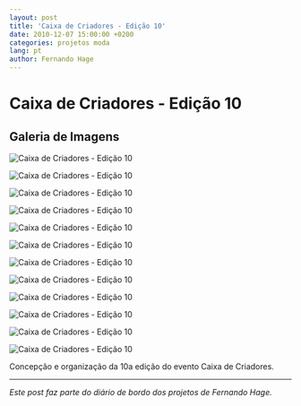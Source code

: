 ```yaml
---
layout: post
title: 'Caixa de Criadores - Edição 10'
date: 2010-12-07 15:00:00 +0200
categories: projetos moda
lang: pt
author: Fernando Hage
---
```


# Caixa de Criadores - Edição 10

## Galeria de Imagens

![Caixa de Criadores - Edição 10](/assets/images/caixa-de-criadores-edicao-10-01.jpg)

![Caixa de Criadores - Edição 10](/assets/images/caixa-de-criadores-edicao-10-02.jpg)

![Caixa de Criadores - Edição 10](/assets/images/caixa-de-criadores-edicao-10-03.jpg)

![Caixa de Criadores - Edição 10](/assets/images/caixa-de-criadores-edicao-10-04.jpg)

![Caixa de Criadores - Edição 10](/assets/images/caixa-de-criadores-edicao-10-05.jpg)

![Caixa de Criadores - Edição 10](/assets/images/caixa-de-criadores-edicao-10-06.jpg)

![Caixa de Criadores - Edição 10](/assets/images/caixa-de-criadores-edicao-10-07.jpg)

![Caixa de Criadores - Edição 10](/assets/images/caixa-de-criadores-edicao-10-08.jpg)

![Caixa de Criadores - Edição 10](/assets/images/caixa-de-criadores-edicao-10-09.jpg)

![Caixa de Criadores - Edição 10](/assets/images/caixa-de-criadores-edicao-10-10.jpg)

![Caixa de Criadores - Edição 10](/assets/images/caixa-de-criadores-edicao-10-11.jpg)

![Caixa de Criadores - Edição 10](/assets/images/caixa-de-criadores-edicao-10-12.jpg)

Concepção e organização da 10a edição do evento Caixa de Criadores.

---

*Este post faz parte do diário de bordo dos projetos de Fernando Hage.*